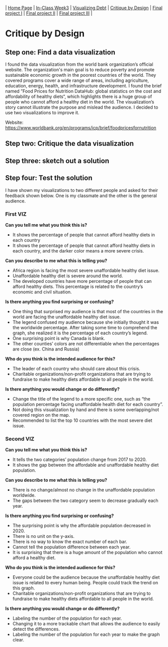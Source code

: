 | [Home Page](https://yicenma.github.io/tswd-portfolio) | [In-Class Week3](Week3-in-class.md) | [Visualizing Debt](visualizing-government-debt) | [Critique by Design](critique-by-design) | [Final project I](final-project-part-one) | [Final project II](final-project-part-two) | [Final project III](final-project-part-three) |

#  Critique by Design

## Step one: Find a data visualization

I found the data visualization from the world bank organization’s official website. The organization's main goal is to reduce poverty and promote sustainable economic growth in the poorest countries of the world. They covered programs cover a wide range of areas, including agriculture, education, energy, health, and infrastructure development. I found the brief named ”Food Prices for Nutrition DataHub: global statistics on the cost and affordability of healthy diets“, which highlights there is a huge group of people who cannot afford a healthy diet in the world. The visualization’s story cannot illustrate the purpose and mislead the audience. I decided to use two visualizations to improve it.

Website: 
https://www.worldbank.org/en/programs/icp/brief/foodpricesfornutrition

## Step two: Critique the data visualization

## Step three: sketch out a solution


## Step four: Test the solution

I have shown my visualizations to two different people and asked for their feedback shown below. One is my classmate and the other is the general audience.

### First VIZ

**Can you tell me what you think this is?**
* It shows the percentage of people that cannot afford healthy diets in each country
* It shows the percentage of people that cannot afford healthy diets in each country, and the darker color means a more severe crisis.

**Can you describe to me what this is telling you?**

* Africa region is facing the most severe unaffordable healthy diet issue.
* Unaffordable healthy diet is severe around the world.
* The developed countries have more percentage of people that can afford healthy diets.  This percentage is related to the country’s economic and civil situation.

**Is there anything you find surprising or confusing?**

* One thing that surprised my audience is that most of the countries in the world are facing the unaffordable healthy diet issue.
* The legend confused my audience because she initially thought it was the worldwide percentage. After taking some time to comprehend the graph, she realized it is the percentage of each country’s legend.
* One surprising point is why Canada is blank.
* The other counties’ colors are not differentiable when the percentages are close (ex. China and Russia)

**Who do you think is the intended audience for this?**

* The leader of each country who should care about this crisis.
* Charitable organizations/non-profit organizations that are trying to fundraise to make healthy diets affordable to all people in the world. 

**Is there anything you would change or do differently?**
* Change the title of the legend to a more specific one, such as “the population percentage facing unaffordable health diet for each country”.
* Not doing this visualization by hand and there is some overlapping/not covered region on the map.
* Recommended to list the top 10 countries with the most severe diet issue.

### Second VIZ

**Can you tell me what you think this is?**
* It tells the two categories’ population change from 2017 to 2020.
* It shows the gap between the affordable and unaffordable healthy diet population.


**Can you describe to me what this is telling you?**

* There is no change/almost no change in the unaffordable population worldwide.
* The gaps between the two category seem to decrease gradually each year.

**Is there anything you find surprising or confusing?**

* The surprising point is why the affordable population decreased in 2020.
* There is no unit on the y-axis.
* There is no way to know the exact number of each bar.
* Cannot tell the population difference between each year.
* It is surprising that there is a huge amount of the population who cannot afford a healthy diet.

**Who do you think is the intended audience for this?**

* Everyone could be the audience because the unaffordable healthy diet issue is related to every human being. People could track the trend on this graph.
* Charitable organizations/non-profit organizations that are trying to fundraise to make healthy diets affordable to all people in the world. 

**Is there anything you would change or do differently?**

* Labeling the number of the population for each year.
* Changing it to a more trackable chart that allows the audience to easily detect the differences.
* Labeling the number of the population for each year to make the graph clear.

